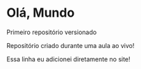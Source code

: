 # Olá, Mundo
 Primeiro repositório versionado

 Repositório criado durante uma aula ao vivo!
 
 Essa linha eu adicionei diretamente no site!
